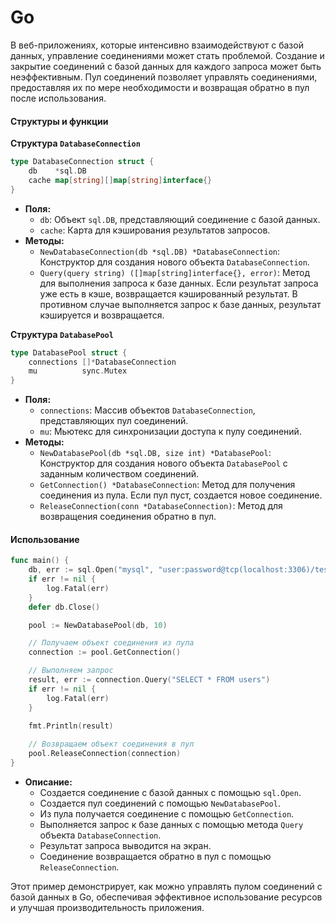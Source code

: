 # Go

В веб-приложениях, которые интенсивно взаимодействуют с базой данных, управление соединениями может стать проблемой. Создание и закрытие соединений с базой данных для каждого запроса может быть неэффективным. Пул соединений позволяет управлять соединениями, предоставляя их по мере необходимости и возвращая обратно в пул после использования.

#### Структуры и функции

**Структура `DatabaseConnection`**

```go
type DatabaseConnection struct {
	db    *sql.DB
	cache map[string][]map[string]interface{}
}
```

* **Поля:**
  * `db`: Объект `sql.DB`, представляющий соединение с базой данных.
  * `cache`: Карта для кэширования результатов запросов.
* **Методы:**
  * `NewDatabaseConnection(db *sql.DB) *DatabaseConnection`: Конструктор для создания нового объекта `DatabaseConnection`.
  * `Query(query string) ([]map[string]interface{}, error)`: Метод для выполнения запроса к базе данных. Если результат запроса уже есть в кэше, возвращается кэшированный результат. В противном случае выполняется запрос к базе данных, результат кэшируется и возвращается.

**Структура `DatabasePool`**

```go
type DatabasePool struct {
	connections []*DatabaseConnection
	mu          sync.Mutex
}
```

* **Поля:**
  * `connections`: Массив объектов `DatabaseConnection`, представляющих пул соединений.
  * `mu`: Мьютекс для синхронизации доступа к пулу соединений.
* **Методы:**
  * `NewDatabasePool(db *sql.DB, size int) *DatabasePool`: Конструктор для создания нового объекта `DatabasePool` с заданным количеством соединений.
  * `GetConnection() *DatabaseConnection`: Метод для получения соединения из пула. Если пул пуст, создается новое соединение.
  * `ReleaseConnection(conn *DatabaseConnection)`: Метод для возвращения соединения обратно в пул.

#### Использование

```go
func main() {
	db, err := sql.Open("mysql", "user:password@tcp(localhost:3306)/test")
	if err != nil {
		log.Fatal(err)
	}
	defer db.Close()

	pool := NewDatabasePool(db, 10)

	// Получаем объект соединения из пула
	connection := pool.GetConnection()

	// Выполняем запрос
	result, err := connection.Query("SELECT * FROM users")
	if err != nil {
		log.Fatal(err)
	}

	fmt.Println(result)
	
	// Возвращаем объект соединения в пул
	pool.ReleaseConnection(connection)
}
```

* **Описание:**
  * Создается соединение с базой данных с помощью `sql.Open`.
  * Создается пул соединений с помощью `NewDatabasePool`.
  * Из пула получается соединение с помощью `GetConnection`.
  * Выполняется запрос к базе данных с помощью метода `Query` объекта `DatabaseConnection`.
  * Результат запроса выводится на экран.
  * Соединение возвращается обратно в пул с помощью `ReleaseConnection`.

Этот пример демонстрирует, как можно управлять пулом соединений с базой данных в Go, обеспечивая эффективное использование ресурсов и улучшая производительность приложения.

